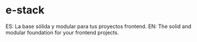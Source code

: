 # e-stack
ES: La base sólida y modular para tus proyectos frontend.  EN: The solid and modular foundation for your frontend projects.
